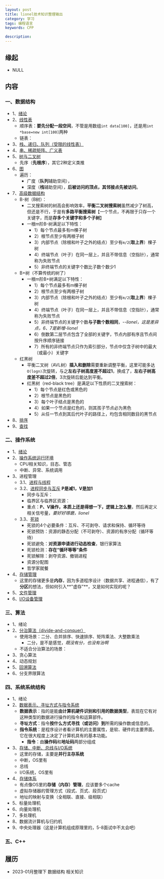 ```yaml
---
layout: post  
title: lionel技术知识整理输出  
category: 学习    
tags: 编程语言        
keywords: CPP      

description:    
---  
```



##  缘起
+ NULL


##  内容

###  一、数据结构
+ 1、[绪论](https://gitee.com/fewolflion/BookNote/blob/master/01lioneloutput/01DataStruct/01%E7%BB%AA%E8%AE%BA.md)
+ 2、[线性表](https://gitee.com/fewolflion/BookNote/blob/master/01lioneloutput/01DataStruct/02%E7%BA%BF%E6%80%A7%E8%A1%A8.md)
  + 顺序表：**要先分配一段空间**，不管是用数组`int data[100]`，还是用`int *base=new int[100]`两种
  + 链表：
+ 3、[栈、递归、队列（受限的线性表）](https://gitee.com/fewolflion/BookNote/blob/master/01lioneloutput/01DataStruct/03%E6%A0%88%E3%80%81%E9%80%92%E5%BD%92%E3%80%81%E9%98%9F%E5%88%97.md)
+ 4、[串、稀疏矩阵、广义表](https://gitee.com/fewolflion/BookNote/blob/master/01lioneloutput/01DataStruct/04%E4%B8%B2%E3%80%81%E7%A8%80%E7%96%8F%E7%9F%A9%E9%98%B5%E3%80%81%E5%B9%BF%E4%B9%89%E8%A1%A8.md)
+ 5、[树与二叉树](https://gitee.com/fewolflion/BookNote/blob/master/01lioneloutput/01DataStruct/05%E6%A0%91%E4%B8%8E%E4%BA%8C%E5%8F%89%E6%A0%91.md)
  + 先序（**先根序**），其它2种定义类推
+ 6、[图](https://gitee.com/fewolflion/BookNote/blob/master/01lioneloutput/01DataStruct/06%E5%9B%BE.md)
  + 遍历：
    + 广度（**队列**辅助空间），
    + 深度（**栈**辅助空间），**后被访问的顶点，其邻接点先被访问**。
+ 7、[高级数据结构](https://gitee.com/fewolflion/BookNote/blob/master/01lioneloutput/01DataStruct/07%E9%AB%98%E7%BA%A7%E6%95%B0%E6%8D%AE%E7%BB%93%E6%9E%84.md)
  + B-树（B树）：
    + 二叉搜索树的树高会影响效率，**平衡二叉树搜索树**虽然减少了树高，但还是不行，于是有**多路平衡搜索树**【一个节点，不再限于只存一个关键字，而是**存多个关键字和多个子树**】
    + 一根m阶B-树满足以下特性：
      + 1）每个节点最多有m棵子树
      + 2）根节点至少有两根子树
      + 3）内部节点（除根和叶子之外的结点）至少有`m/2`(**取上界**）棵子树
      + 4）终端节点（叶子）在同一层上，并且不带信息（空指针），通常称为失败节点
      + 5）非终端节点的关键字个数比子数个数少1
  + B+树（不算传统的树了）
    + 一根m阶B+树满足以下特性：
      + 1）每个节点最多有m棵子树
      + 2）根节点至少有两根子树
      + 3）内部节点（除根和叶子之外的结点）至少有`m/2`(**取上界**）棵子树
      + 4）终端节点（叶子）在同一层上，并且不带信息（空指针），通常称为失败节点
      + 5）非终端节点的关键字个数**与子数个数相同**，*--lionel，这是差异点，6、7是新增-lionel*
      + 6）倒数第二层节点包含了全部的关键字，节点内部有序且节点间按升序顺序链接
      + 7）所有的非终端节点只作为索引部分，节点中仅含子树中的最大（或最小）关键字
  + 红黑树
    + 平衡二叉树（AVL树）**插入和删除**需要重新调整平衡，这里可能多达`O(logn)`次旋转，与之**左右子树高度差不超过1**，换成了，**左右子树高度差不超过2倍**，3次旋转后能达到平衡。
    + 红黑树（red-black tree）是满足以下性质的二叉搜索树：
      + 1）每个节点是红色或黑色的
      + 2）根节点是黑色的
      + 3）每个叶子结点是黑色的
      + 4）如果一个节点是红色的，则其孩子节点必为黑色
      + 5）从任一节点到其后代叶子的路径上，均包含相同数目的黑节点
+ 8、[排序](https://gitee.com/fewolflion/BookNote/blob/master/01lioneloutput/01DataStruct/08%E6%8E%92%E5%BA%8F.md)
+ 9、[查找](https://gitee.com/fewolflion/BookNote/blob/master/01lioneloutput/01DataStruct/09%E6%9F%A5%E6%89%BE.md)

### 二、操作系统

+ 1、[绪论](https://gitee.com/fewolflion/BookNote/blob/master/01lioneloutput/02OperationSystem/01%E7%BB%AA%E8%AE%BA.md)
+ 2、[操作系统运行环境](https://gitee.com/fewolflion/BookNote/blob/master/01lioneloutput/02OperationSystem/02%E6%93%8D%E4%BD%9C%E7%B3%BB%E7%BB%9F%E8%BF%90%E8%A1%8C%E7%8E%AF%E5%A2%83.md)
  + CPU相关知识，目态、管态
  + 中断、异常、系统调用
+ 3、进程管理
  + 3.1、[进程与线程](https://gitee.com/fewolflion/BookNote/blob/master/01lioneloutput/02OperationSystem/03%E8%BF%9B%E7%A8%8B%E7%AE%A1%E7%90%86-1%E8%BF%9B%E7%A8%8B%E4%B8%8E%E7%BA%BF%E7%A8%8B.md)
  + 3.2、[进程同步与互斥](https://gitee.com/fewolflion/BookNote/blob/master/01lioneloutput/02OperationSystem/03%E8%BF%9B%E7%A8%8B%E7%AE%A1%E7%90%86-2%E5%90%8C%E6%AD%A5%E4%B8%8E%E4%BA%92%E6%96%A5.md)  **P是减1，V是加1**
    + 同步与互斥：
    + 临界区与临界区资源：
    + 重点：**P、V操作，本质上还是得想一下，逻辑上怎么整**，然后再定义相关信号量，*要好好琢磨，lionel*
  + 3.3、[死锁](https://gitee.com/fewolflion/BookNote/blob/master/01lioneloutput/02OperationSystem/03%E8%BF%9B%E7%A8%8B%E7%AE%A1%E7%90%86-3%E6%AD%BB%E9%94%81.md)
    + 死锁的4个必要条件：互斥、不可剥夺、请求和保持、循环等待
    + 死锁预防：资源的静态分配（不可剥夺）、资源的有序分配（循环等待）
    + 死锁避免：**对资源申请进行动态检查**，银行家算法
    + 死锁检测：**存在“循环等等”条件**
    + 死锁解除：剥夺资源、撤销进程
    + 资源分配图
    + 哲学家就餐
+ 4、[存储管理](https://gitee.com/fewolflion/BookNote/blob/master/01lioneloutput/02OperationSystem/04%E5%AD%98%E5%82%A8%E7%AE%A1%E7%90%86.md)
  + 这里的存储更多是**内存**，因为多道程序设计（数据共享、进程通信），有了**分区**的想法，但如何引入**"虚存"**，又是如何实现的呢？
+ 5、[文件管理](https://gitee.com/fewolflion/BookNote/blob/master/01lioneloutput/02OperationSystem/05%E6%96%87%E4%BB%B6%E7%AE%A1%E7%90%86.md)
+ 6、[I/O设备管理](https://gitee.com/fewolflion/BookNote/blob/master/01lioneloutput/02OperationSystem/06IO%E8%AE%BE%E5%A4%87%E7%AE%A1%E7%90%86.md)

### 三、算法

+ 1、绪论
+ 2、[分治算法（divide-and-conquer）](https://gitee.com/fewolflion/BookNote/blob/master/01lioneloutput/04Algorithm/02%E5%88%86%E6%B2%BB%E7%AE%97%E6%B3%95.md)
  + 使用场景：二分、合并排序、快速排序、矩阵乘法、大整数乘法
    + 二分，是不是感觉，*既没有分，也没有治啊*
  + 不适合分治算法的场景：
+ 3、贪心算法
+ 4、动态规划
+ 5、[回溯算法](https://gitee.com/fewolflion/BookNote/blob/master/01lioneloutput/04Algorithm/05%E5%9B%9E%E6%BA%AF%E7%AE%97%E6%B3%95.md)
+ 6、分支界限算法

### 四、系统系统结构

+ 1、绪论
+ 2、[数据表示、寻址方式与指令系统](https://gitee.com/fewolflion/BookNote/blob/master/01lioneloutput/05ComputerArchitecture/02%E6%95%B0%E6%8D%AE%E8%A1%A8%E7%A4%BA%E3%80%81%E5%AF%BB%E5%9D%80%E6%96%B9%E5%BC%8F%E4%B8%8E%E6%8C%87%E4%BB%A4%E7%B3%BB%E7%BB%9F.md)
  + **数据表示**：指的是能**由计算机硬件识别和引用的数据类型**，表现在它有对这种类型的数据进行操作的指令和运算部件。
  + **寻址方式**：指令**按什么方式寻找（或访问）到**所需的操作数或信息的。
  + **指令系统**：是程序设计者看计算机的主要属性，是软、硬件的主要界面，它在很大程度上决定了计算机具有的基本功能。
    + **指令**：由**操作码**和**地址码**两部分组成
+ 3、[存储、中断、总线与I/O系统](https://gitee.com/fewolflion/BookNote/blob/master/01lioneloutput/05ComputerArchitecture/03%E5%AD%98%E5%82%A8%E3%80%81%E4%B8%AD%E6%96%AD%E3%80%81%E6%80%BB%E7%BA%BF%E4%B8%8EIO%E7%B3%BB%E7%BB%9F.md)
  + 这里的存储，主要是**并行主存系统**
  + 中断，OS里有
  + 总线
  + I/O系统，OS里有
+ 4、[存储体系](https://gitee.com/fewolflion/BookNote/blob/master/01lioneloutput/05ComputerArchitecture/04%E5%AD%98%E5%82%A8%E4%BD%93%E7%B3%BB.md)
  + 有点像OS里的**存储（内存）管理**，应该要多个cache
  + 虚拟存储器的管理方式（段式、页式、段页式）
  + 地址的映射与变换（全相联、直接、级相联）
+ 5、标量处理机
+ 6、向量处理机
+ 7、多处理机
+ 8、数据流计算机与归约机
+ 9、中央处理器（这是计算机组成原理里的，5-8面试中不太会吧）

### 五、C++


##  履历
+ 2023-01月整理下 数据结构 相关知识